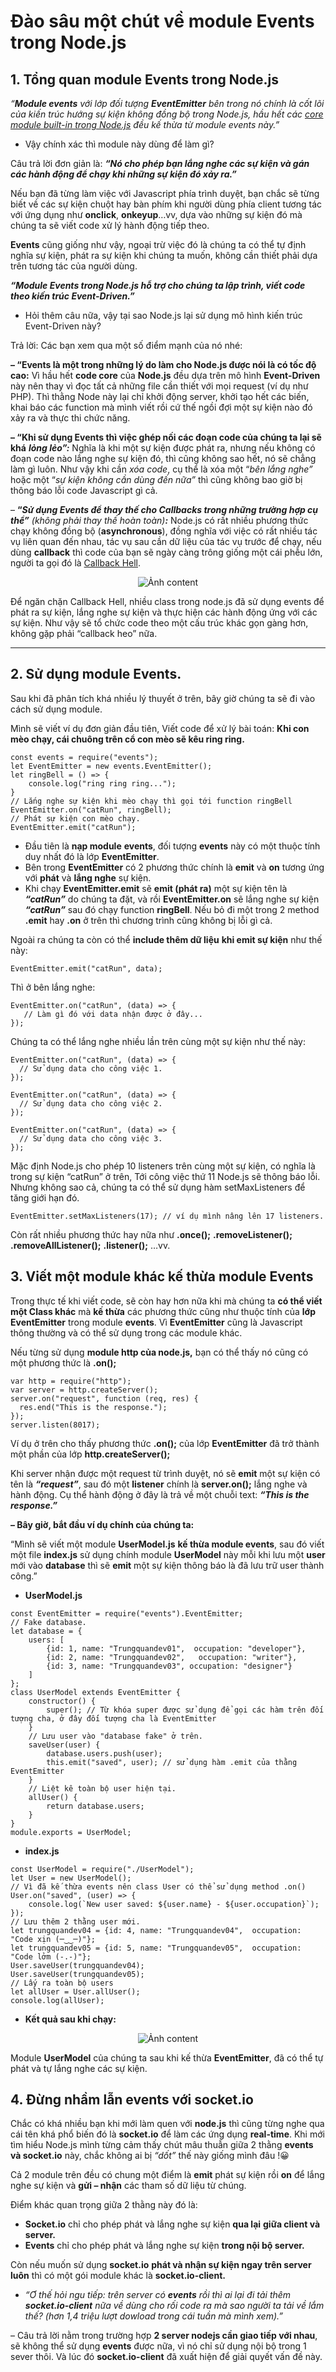 # Đào sâu một chút về module Events trong Node.js
## 1. Tổng quan module Events trong Node.js

_“**Module events** với lớp đối tượng **EventEmitter** bên trong nó chính là cốt lõi của kiến trúc hướng sự kiện không đồng bộ trong Node.js, hầu hết các_ [_core module built-in trong Node.js_](https://trungquandev.com/module-trong-nodejs-khai-niem-va-thuc-tien/) _đều kế thừa từ module events này.”_

*   Vậy chính xác thì module này dùng để làm gì?

Câu trả lời đơn giản là: _**“Nó cho phép bạn lắng nghe các sự kiện và gán các hành động để chạy khi những sự kiện đó xảy ra.”**_

Nếu bạn đã từng làm việc với Javascript phía trình duyệt, bạn chắc sẽ từng biết về các sự kiện chuột hay bàn phím khi người dùng phía client tương tác với ứng dụng như **onclick**, **onkeyup**…vv, dựa vào những sự kiện đó mà chúng ta sẽ viết code xử lý hành động tiếp theo.

**Events** cũng giống như vậy, ngoại trừ việc đó là chúng ta có thể tự định nghĩa sự kiện, phát ra sự kiện khi chúng ta muốn, không cần thiết phải dựa trên tương tác của người dùng.

_**“Module Events trong Node.js hỗ trợ cho chúng ta lập trình, viết code theo kiến trúc Event-Driven.”**_

*   Hỏi thêm câu nữa, vậy tại sao Node.js lại sử dụng mô hình kiến trúc Event-Driven này?

Trả lời: Các bạn xem qua một số điểm mạnh của nó nhé:

**– “Events là một trong những lý do làm cho Node.js được nói là có tốc độ cao:** Vì hầu hết **code core** của **Node.js** đều dựa trên mô hình **Event-Driven** này nên thay vì đọc tất cả những file cần thiết với mọi request (ví dụ như PHP). Thì thằng Node này lại chỉ khởi động server, khởi tạo hết các biến, khai báo các function mà mình viết rồi cứ thế ngồi đợi một sự kiện nào đó xảy ra và thực thi chức năng.

**– “Khi sử dụng Events thì việc ghép nối các đoạn code của chúng ta lại sẽ khá** _**lỏng lẻo”:**_ Nghĩa là khi một sự kiện được phát ra, nhưng nếu không có đoạn code nào lắng nghe sự kiện đó, thì cũng không sao hết, nó sẽ chẳng làm gì luôn. Như vậy khi cần _xóa code_, cụ thể là xóa một “_bên lắng nghe”_ hoặc một “_sự kiện không cần dùng đến nữa”_ thì cũng không bao giờ bị thông báo lỗi code Javascript gì cả.

– **“**_**Sử dụng Events để thay thế cho Callbacks trong những trường hợp cụ thể”** (không phải thay thế hoàn toàn)**:**_ Node.js có rất nhiều phương thức chạy không đồng bộ (**asynchronous**), đồng nghĩa với việc có rất nhiều tác vụ liên quan đến nhau, tác vụ sau cần dữ liệu của tác vụ trước để chạy, nếu dùng **callback** thì code của bạn sẽ ngày càng trông giống một cái phễu lớn, người ta gọi đó là [Callback Hell](http://callbackhell.com/).
<p align="center">
    <img alt="Ảnh content" src="./images/tim-hieu-events-trong-nodejs-trungquandev-02.jpeg" />
</p>

Để ngăn chặn Callback Hell, nhiều class trong node.js đã sử dụng events để phát ra sự kiện, lắng nghe sự kiện và thực hiện các hành động ứng với các sự kiện. Như vậy sẽ tổ chức code theo một cấu trúc khác gọn gàng hơn, không gặp phải “callback heo” nữa.

---
## 2. Sử dụng module Events.
Sau khi đã phân tích khá nhiều lý thuyết ở trên, bây giờ chúng ta sẽ đi vào cách sử dụng module.

Mình sẽ viết ví dụ đơn giản đầu tiên, Viết code để xử lý bài toán: **Khi con mèo chạy, cái chuông trên cổ con mèo sẽ kêu ring ring.**
```
const events = require("events");
let EventEmitter = new events.EventEmitter();
let ringBell = () => {
    console.log("ring ring ring...");
}
// Lắng nghe sự kiện khi mèo chạy thì gọi tới function ringBell
EventEmitter.on("catRun", ringBell);
// Phát sự kiện con mèo chạy.
EventEmitter.emit("catRun");
```

*   Đầu tiên là **nạp module** **events**, đối tượng **events** này có một thuộc tính duy nhất đó là lớp **EventEmitter**.
*   Bên trong **EventEmitter** có 2 phương thức chính là **emit** và **on** tương ứng với **phát** và **lắng nghe** sự kiện.
*   Khi chạy **EventEmitter.emit** sẽ **emit (phát ra)** một sự kiện tên là _**“catRun”**_ do chúng ta đặt, và rồi **EventEmitter.on** sẽ lắng nghe sự kiện _**“catRun”**_ sau đó chạy function **ringBell**. Nếu bỏ đi một trong 2 method **.emit** hay **.on** ở trên thì chương trình cũng không bị lỗi gì cả.

Ngoài ra chúng ta còn có thể **include thêm dữ liệu** **khi emit sự kiện** như thế này:
```
EventEmitter.emit("catRun", data);
```
Thì ở bên lắng nghe:
```
EventEmitter.on("catRun", (data) => {
   // Làm gì đó với data nhận được ở đây...
});
```
Chúng ta có thể lắng nghe nhiều lần trên cùng một sự kiện như thế này:
```
EventEmitter.on("catRun", (data) => {
  // Sử dụng data cho công việc 1.
});
```
```
EventEmitter.on("catRun", (data) => {
  // Sử dụng data cho công việc 2.
});
```
```
EventEmitter.on("catRun", (data) => {
  // Sử dụng data cho công việc 3.
});
```
Mặc định Node.js cho phép 10 listeners trên cùng một sự kiện, có nghĩa là trong sự kiện “catRun” ở trên, Tới công việc thứ 11 Node.js sẽ thông báo lỗi. Nhưng không sao cả, chúng ta có thể sử dụng hàm setMaxListeners để tăng giới hạn đó.
```
EventEmitter.setMaxListeners(17); // ví dụ mình nâng lên 17 listeners.
```
Còn rất nhiều phương thức hay nữa như **.once();** **.removeListener();** **.removeAllListener();** **.listener();** …vv.
## 3. Viết một module khác kế thừa module Events
Trong thực tế khi viết code, sẽ còn hay hơn nữa khi mà chúng ta **có thể viết một Class khác** mà **kế thừa** các phương thức cũng như thuộc tính của **lớp EventEmitter** trong module **events**. Vì **EventEmitter** cũng là Javascript thông thường và có thể sử dụng trong các module khác.

Nếu từng sử dụng **module http của node.js,** bạn có thể thấy nó cũng có một phương thức là **.on();**
```
var http = require("http");
var server = http.createServer();
server.on("request", function (req, res) {
  res.end("This is the response.");
});
server.listen(8017);
```
Ví dụ ở trên cho thấy phương thức **.on();** của lớp **EventEmitter** đã trở thành một phần của lớp **http.createServer();**

Khi server nhận được một request từ trình duyệt, nó sẽ **emit** một sự kiện có tên là _**“request”**_, sau đó một **listener** chính là **server.on();** lắng nghe và hành động. Cụ thể hành động ở đây là trả về một chuỗi text: _**“This is the response.”**_

**– Bây giờ, bắt đầu ví dụ chính của chúng ta:**

“Mình sẽ viết một module **UserModel.js** **kế thừa module events**, sau đó viết một file **index.js** sử dụng chính module **UserModel** này mỗi khi lưu một **user** mới vào **database** thì sẽ **emit** một sự kiện thông báo là đã lưu trữ user thành công.”

*   **UserModel.js**
```
const EventEmitter = require("events").EventEmitter;
// Fake database.
let database = {
    users: [
        {id: 1, name: "Trungquandev01",  occupation: "developer"},
        {id: 2, name: "Trungquandev02",   occupation: "writer"},
        {id: 3, name: "Trungquandev03", occupation: "designer"}
    ]
};
class UserModel extends EventEmitter {
    constructor() {
        super(); // Từ khóa super được sử dụng để gọi các hàm trên đối tượng cha, ở đây đối tượng cha là EventEmitter
    }
    // Lưu user vào "database fake" ở trên.
    saveUser(user) {
        database.users.push(user);
        this.emit("saved", user); // sử dụng hàm .emit của thằng EventEmitter
    }
    // Liệt kê toàn bộ user hiện tại.
    allUser() {
        return database.users;
    }
}
module.exports = UserModel;
```
*   **index.js**
```
const UserModel = require("./UserModel");
let User = new UserModel();
// Vì đã kế thừa events nên class User có thể sử dụng method .on()
User.on("saved", (user) => {
    console.log(`New user saved: ${user.name} - ${user.occupation}`);
});
// Lưu thêm 2 thằng user mới.
let trungquandev04 = {id: 4, name: "Trungquandev04",  occupation: "Code xịn (─‿‿─)"};
let trungquandev05 = {id: 5, name: "Trungquandev05",  occupation: "Code lởm (-.-)"};
User.saveUser(trungquandev04);
User.saveUser(trungquandev05);
// Lấy ra toàn bộ users
let allUser = User.allUser();
console.log(allUser);
```
*   **Kết quả sau khi chạy:**
<p align="center">
    <img alt="Ảnh content" src="./images/tim-hieu-module-events-trong-nodejs-trungquandev-01.png" />
</p>

Module **UserModel** của chúng ta sau khi kế thừa **EventEmitter**, đã có thể tự phát và tự lắng nghe các sự kiện.
## 4. Đừng nhầm lẫn events với socket.io
Chắc có khá nhiều bạn khi mới làm quen với **node.js** thì cũng từng nghe qua cái tên khá phổ biến đó là **socket.io** để làm các ứng dụng **real-time**. Khi mới tìm hiểu Node.js mình từng cảm thấy chút mâu thuẫn giữa 2 thằng **events và socket.io** này, chắc không ai bị _“dốt”_ thế này giống mình đâu !😀

Cả 2 module trên đều có chung một điểm là **emit** phát sự kiện rồi **on** để lắng nghe sự kiện và **gửi – nhận** các tham số dữ liệu từ chúng.

Điểm khác quan trọng giữa 2 thằng này đó là:

*   **Socket.io** chỉ cho phép phát và lắng nghe sự kiện **qua lại** **giữa client và server.**
*   **Events** chỉ cho phép phát và lắng nghe sự kiện **trong nội bộ server.**

Còn nếu muốn sử dụng **socket.io** **phát và nhận sự kiện ngay trên server luôn** thì có một gói module khác là **socket.io-client.**

*   _“Ơ thế hỏi ngu tiếp: trên server có **events** rồi thì ai lại đi tải thêm **socket.io-client** nữa về dùng cho rối code ra mà sao người ta tải về lắm thế? (hơn 1,4 triệu lượt dowload trong cái tuần mà mình xem).”_

– Câu trả lời nằm trong trường hợp **2 server nodejs cần giao tiếp với nhau**, sẽ không thể sử dụng **events** được nữa, vì nó chỉ sử dụng nội bộ trong 1 sever thôi. Và lúc đó **socket.io-client** đã xuất hiện để giải quyết vấn đề này.
